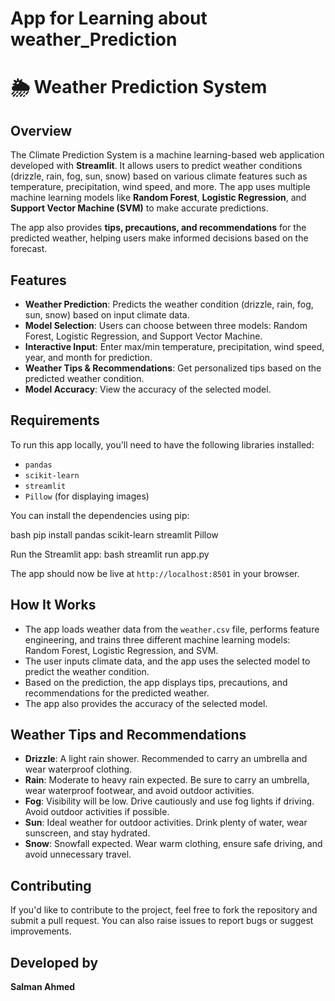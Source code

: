 # App for Learning about weather_Prediction
 
# 🌦️ Weather Prediction System

## Overview
The Climate Prediction System is a machine learning-based web application developed with **Streamlit**. It allows users to predict weather conditions (drizzle, rain, fog, sun, snow) based on various climate features such as temperature, precipitation, wind speed, and more. The app uses multiple machine learning models like **Random Forest**, **Logistic Regression**, and **Support Vector Machine (SVM)** to make accurate predictions.

The app also provides **tips, precautions, and recommendations** for the predicted weather, helping users make informed decisions based on the forecast.

## Features
- **Weather Prediction**: Predicts the weather condition (drizzle, rain, fog, sun, snow) based on input climate data.
- **Model Selection**: Users can choose between three models: Random Forest, Logistic Regression, and Support Vector Machine.
- **Interactive Input**: Enter max/min temperature, precipitation, wind speed, year, and month for prediction.
- **Weather Tips & Recommendations**: Get personalized tips based on the predicted weather condition.
- **Model Accuracy**: View the accuracy of the selected model.

## Requirements
To run this app locally, you'll need to have the following libraries installed:

- `pandas`
- `scikit-learn`
- `streamlit`
- `Pillow` (for displaying images)

You can install the dependencies using pip:

bash
pip install pandas scikit-learn streamlit Pillow


Run the Streamlit app:
   bash
   streamlit run app.py
   

   The app should now be live at `http://localhost:8501` in your browser.

## How It Works
- The app loads weather data from the `weather.csv` file, performs feature engineering, and trains three different machine learning models: Random Forest, Logistic Regression, and SVM.
- The user inputs climate data, and the app uses the selected model to predict the weather condition.
- Based on the prediction, the app displays tips, precautions, and recommendations for the predicted weather.
- The app also provides the accuracy of the selected model.

## Weather Tips and Recommendations

- **Drizzle**: A light rain shower. Recommended to carry an umbrella and wear waterproof clothing.
- **Rain**: Moderate to heavy rain expected. Be sure to carry an umbrella, wear waterproof footwear, and avoid outdoor activities.
- **Fog**: Visibility will be low. Drive cautiously and use fog lights if driving. Avoid outdoor activities if possible.
- **Sun**: Ideal weather for outdoor activities. Drink plenty of water, wear sunscreen, and stay hydrated.
- **Snow**: Snowfall expected. Wear warm clothing, ensure safe driving, and avoid unnecessary travel.

## Contributing

If you'd like to contribute to the project, feel free to fork the repository and submit a pull request. You can also raise issues to report bugs or suggest improvements.

## Developed by
**Salman Ahmed**

